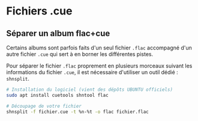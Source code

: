 # Fichiers .cue

## Séparer un album flac+cue

Certains albums sont parfois faits d'un seul fichier `.flac` accompagné d'un autre fichier `.cue` qui sert à en borner
les différentes pistes.

Pour séparer le fichier `.flac` proprement en plusieurs morceaux suivant les informations du fichier `.cue`, il est
nécessaire d'utiliser un outil dédié : `shnsplit`.

```bash
# Installation du logiciel (vient des dépôts UBUNTU officiels)
sudo apt install cuetools shntool flac

# Découpage de votre fichier
shnsplit -f fichier.cue -t %n-%t -o flac fichier.flac
```